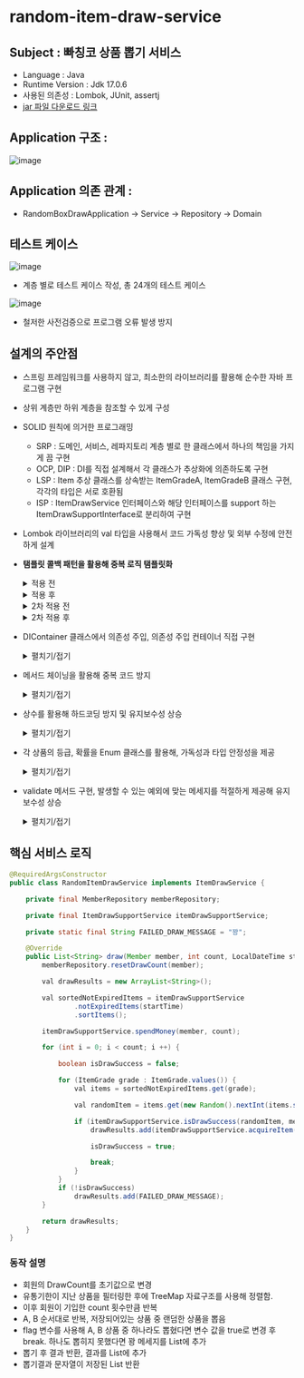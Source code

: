 # random-item-draw-service

## Subject : 빠칭코 상품 뽑기 서비스
- Language : Java
- Runtime Version : Jdk 17.0.6
- 사용된 의존성 : Lombok, JUnit, assertj
- [jar 파일 다운로드 링크](https://drive.google.com/file/d/1qRR6yAvtF-43k6C9I0uypSL_0w5KDB1b/view?usp=sharing)

## Application 구조 :
![image](https://user-images.githubusercontent.com/96719735/243178749-e5c12b6d-1918-4b74-84ec-e880f15cf414.png)

## Application 의존 관계 :
- RandomBoxDrawApplication -> Service -> Repository -> Domain

## 테스트 케이스
![image](https://user-images.githubusercontent.com/96719735/243178794-347a34fa-636a-4af0-8996-db67da745d9f.png)

- 계층 별로 테스트 케이스 작성, 총 24개의 테스트 케이스

![image](https://github.com/2tsumo-hitori/random-item-draw-service/assets/96719735/a5509d13-f8d3-4d92-8075-06f2e8be5a58)

- 철저한 사전검증으로 프로그램 오류 발생 방지

## 설계의 주안점
- 스프링 프레임워크를 사용하지 않고, 최소한의 라이브러리를 활용해 순수한 자바 프로그램 구현

- 상위 계층만 하위 계층을 참조할 수 있게 구성

- SOLID 원칙에 의거한 프로그래밍
  - SRP : 도메인, 서비스, 레파지토리 계층 별로 한 클래스에서 하나의 책임을 가지게 끔 구현
  - OCP, DIP : DI를 직접 설계해서 각 클래스가 추상화에 의존하도록 구현
  - LSP : Item 추상 클래스를 상속받는 ItemGradeA, ItemGradeB 클래스 구현, 각각의 타입은 서로 호환됨
  - ISP : ItemDrawService 인터페이스와 해당 인터페이스를 support 하는 ItemDrawSupportInterface로 분리하여 구현
  
- Lombok 라이브러리의 val 타입을 사용해서 코드 가독성 향상 및 외부 수정에 안전하게 설계

- **탬플릿 콜백 패턴을 활용해 중복 로직 탬플릿화**
  <details>
    <summary>적용 전</summary>
  
  ```Java


	while(start) {
		System.out.println("뽑기 1번");
		System.out.println("금액 충전 2번");
		System.out.println("프로그램 종료 3번");

		switch (scanner.nextInt()) {
			case 1 :
				try {
					System.out.println("뽑기 횟수를 입력해주세요. 현재 잔액은 " + member.getMoney() + "원 입니다.");

					int count = scanner.nextInt();

					List<String> resultPrints = itemDrawService.draw(member, count, LocalDateTime.now());

					resultPrints.forEach(System.out::println);
				} catch (IllegalArgumentException e) {
					System.out.println(e.getMessage());
				}
				break;
			case 2:
				try {
					System.out.println("충전 할 금액을 입력해주세요.");

					int chargeMoney = scanner.nextInt();

					memberRepository.chargeMoney(member, chargeMoney);

					System.out.println("충전 후 현재 금액은 " + member.getMoney() + "원 입니다.");
				} catch(IllegalArgumentException e) {
					System.out.println(e.getMessage());
				}
				break;
			case 3:
				start = false;
		}
	}
    
  ```
  </details>
  
  <details>
    <summary>적용 후</summary>
  
  ```Java

	while(true) {
		System.out.println("뽑기 1번");
		System.out.println("금액 충전 2번");
		System.out.println("프로그램 종료 3번");

		switch (scanner.nextInt()) {
			case 1 :
				execute(drawAction);
				break;
			case 2:
				execute(chargeMoneyAction);
				break;
			case 3:
				return;
		}
	}
	
  ```
    </details>
	
   <details>
    <summary>2차 적용 전</summary>
  
  ```Java
   while (true) {
	    System.out.println("뽑기 1번");
	    System.out.println("금액 충전 2번");
	    System.out.println("프로그램 종료 3번");

	    try {
		switch (scanner.next()) {
		    case "1":
			execute(drawAction);
			break;
		    case "2":
			execute(chargeMoneyAction);
			break;
		    case "3":
			return;
		}
	    } catch (NumberFormatException e) {
		System.out.println("숫자를 입력해주세요.");
	    }
	}
   ```
	</details>
	
   <details>
    <summary>2차 적용 후</summary>
  
  ```Java
   while (start) {
		System.out.println("뽑기 1번");
		System.out.println("금액 충전 2번");
		System.out.println("프로그램 종료 3번");

		start = programExecution(drawAction, chargeMoneyAction);
	}
  	 ```
    </details>	
	   
		
- DIContainer 클래스에서 의존성 주입, 의존성 주입 컨테이너 직접 구현
   <details>
    <summary>펼치기/접기</summary>
  
  ```Java
  public MemberRepository memberRepository() {
        return new MemoryMemberRepository();
    }

    public ItemRepository itemRepository() {
        return new MemoryItemRepository();
    }

    public ItemDrawSupportService itemDrawSupportService() {
        return new RandomItemDrawSupportService(memberRepository(), itemRepository());
    }

    public ItemDrawService itemDrawService() {
        return new RandomItemDrawService(memberRepository(), itemDrawSupportService());
    }
  ```
    </details>

- 메서드 체이닝을 활용해 중복 코드 방지
   <details>
    <summary>펼치기/접기</summary>
  
  적용 전
  
  ```Java
  val notExpiredItems = luckyBoxDrawSupportService.getNotExpiredItems(startTime);

  notExpiredItems = luckyBoxDrawSupportService.sortItems; 
  ```
  
  적용 후
  
  ```Java
  val sortedNotExpiredItems = itemDrawSupportService
                .notExpiredItems(startTime)
                .sortItems();
  ```
</details>

- 상수를 활용해 하드코딩 방지 및 유지보수성 상승
  <details>
    <summary>펼치기/접기</summary>

    ```Java
    private static final int MIN_MONEY = 0;

    private static final int INITIAL_MONEY = 10000;

    private static final int DRAW_MONEY = 100;

    private static final int INITIAL_DRAW_COUNT_ON_ITEM_GRADE_B = 0;

    private static final int MAX_DRAW_COUNT_ON_ITEM_GRADE_B = 3;


    ```
  </details>
- 각 상품의 등급, 확률을 Enum 클래스를 활용해, 가독성과 타입 안정성을 제공
  <details>
    <summary>펼치기/접기</summary>

    ```Java
    public enum ItemGrade {
        A(90),
        B(10);

        protected int percentage;
        ItemGrade(int percentage) {
            this.percentage = percentage;
        }
        public int percentage() {
            return percentage;
        }

        public void setPercentage(int percentage) {
            this.percentage = percentage;
        }
    }

  ```
  </details>
  
- validate 메서드 구현, 발생할 수 있는 예외에 맞는 메세지를 적절하게 제공해 유지보수성 상승

  <details>
    <summary>펼치기/접기</summary>

    ```Java
    public class PreConditions {
        public static void validate(boolean expression, String message) {
            if(!expression) {
                throw new IllegalArgumentException(message);
            }
        }
    }
  ```
  
  ```Java
    public void chargeMoney(int money) {
        validate(money > MIN_MONEY, "값을 정확하게 입력해주세요.");

        this.money += money;
    }
  ```
  </details>
  
## 핵심 서비스 로직
```Java
@RequiredArgsConstructor
public class RandomItemDrawService implements ItemDrawService {

    private final MemberRepository memberRepository;

    private final ItemDrawSupportService itemDrawSupportService;

    private static final String FAILED_DRAW_MESSAGE = "꽝";

    @Override
    public List<String> draw(Member member, int count, LocalDateTime startTime) {
        memberRepository.resetDrawCount(member);

        val drawResults = new ArrayList<String>();

        val sortedNotExpiredItems = itemDrawSupportService
                .notExpiredItems(startTime)
                .sortItems();

        itemDrawSupportService.spendMoney(member, count);

        for (int i = 0; i < count; i ++) {

            boolean isDrawSuccess = false;

            for (ItemGrade grade : ItemGrade.values()) {
                val items = sortedNotExpiredItems.get(grade);

                val randomItem = items.get(new Random().nextInt(items.size()));

                if (itemDrawSupportService.isDrawSuccess(randomItem, member)) {
                    drawResults.add(itemDrawSupportService.acquireItem(member, randomItem));

                    isDrawSuccess = true;

                    break;
                }
            }
            if (!isDrawSuccess)
                drawResults.add(FAILED_DRAW_MESSAGE);
        }

        return drawResults;
    }
}
```

### 동작 설명
- 회원의 DrawCount를 초기값으로 변경
- 유통기한이 지난 상품을 필터링한 후에 TreeMap 자료구조를 사용해 정렬함.
- 이후 회원이 기입한 count 횟수만큼 반복
- A, B 순서대로 반복, 저장되어있는 상품 중 랜덤한 상품을 뽑음
- flag 변수를 사용해 A, B 상품 중 하나라도 뽑혔다면 변수 값을 true로 변경 후 break. 하나도 뽑히지 못했다면 꽝 메세지를 List에 추가
- 뽑기 후 결과 반환, 결과를 List에 추가
- 뽑기결과 문자열이 저장된 List 반환
